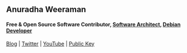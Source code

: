 ## Anuradha Weeraman
#### Free & Open Source Software Contributor, [Software Architect](https://www.linkedin.com/in/aweeraman), [Debian Developer](https://qa.debian.org/developer.php?login=anuradha)

[Blog](https://www.weeraman.com) | [Twitter](https://twitter.com/anuradha) | [YouTube](https://www.youtube.com/channel/UCCJaXCP9hRNbJ5az1PHOhtw?view_as=subscriber) | [Public Key](http://pgp.mit.edu:11371/pks/lookup?op=get&search=0x636DB5A1D91860FD)
